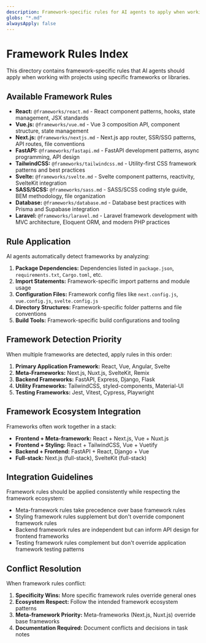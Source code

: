 ```yaml
---
description: Framework-specific rules for AI agents to apply when working with projects using specific frameworks or libraries.
globs: "*.md"
alwaysApply: false
---
```


# Framework Rules Index

This directory contains framework-specific rules that AI agents should apply when working with projects using specific frameworks or libraries.

## Available Framework Rules

- **React:** `@frameworks/react.md` - React component patterns, hooks, state management, JSX standards
- **Vue.js:** `@frameworks/vue.md` - Vue 3 composition API, component structure, state management
- **Next.js:** `@frameworks/nextjs.md` - Next.js app router, SSR/SSG patterns, API routes, file conventions
- **FastAPI:** `@frameworks/fastapi.md` - FastAPI development patterns, async programming, API design
- **TailwindCSS:** `@frameworks/tailwindcss.md` - Utility-first CSS framework patterns and best practices
- **Svelte:** `@frameworks/svelte.md` - Svelte component patterns, reactivity, SvelteKit integration
- **SASS/SCSS:** `@frameworks/sass.md` - SASS/SCSS coding style guide, BEM methodology, file organization
- **Database:** `@frameworks/database.md` - Database best practices with Prisma and Supabase integration
- **Laravel:** `@frameworks/laravel.md` - Laravel framework development with MVC architecture, Eloquent ORM, and modern PHP practices

## Rule Application

AI agents automatically detect frameworks by analyzing:

1. **Package Dependencies:** Dependencies listed in `package.json`, `requirements.txt`, `Cargo.toml`, etc.
2. **Import Statements:** Framework-specific import patterns and module usage
3. **Configuration Files:** Framework config files like `next.config.js`, `vue.config.js`, `svelte.config.js`
4. **Directory Structures:** Framework-specific folder patterns and file conventions
5. **Build Tools:** Framework-specific build configurations and tooling

## Framework Detection Priority

When multiple frameworks are detected, apply rules in this order:

1. **Primary Application Framework:** React, Vue, Angular, Svelte
2. **Meta-Frameworks:** Next.js, Nuxt.js, SvelteKit, Remix
3. **Backend Frameworks:** FastAPI, Express, Django, Flask
4. **Utility Frameworks:** TailwindCSS, styled-components, Material-UI
5. **Testing Frameworks:** Jest, Vitest, Cypress, Playwright

## Framework Ecosystem Integration

Frameworks often work together in a stack:

- **Frontend + Meta-framework:** React + Next.js, Vue + Nuxt.js
- **Frontend + Styling:** React + TailwindCSS, Vue + Vuetify
- **Backend + Frontend:** FastAPI + React, Django + Vue
- **Full-stack:** Next.js (full-stack), SvelteKit (full-stack)

## Integration Guidelines

Framework rules should be applied consistently while respecting the framework ecosystem:

- Meta-framework rules take precedence over base framework rules
- Styling framework rules supplement but don't override component framework rules
- Backend framework rules are independent but can inform API design for frontend frameworks
- Testing framework rules complement but don't override application framework testing patterns

## Conflict Resolution

When framework rules conflict:

1. **Specificity Wins:** More specific framework rules override general ones
2. **Ecosystem Respect:** Follow the intended framework ecosystem patterns
3. **Meta-framework Priority:** Meta-frameworks (Next.js, Nuxt.js) override base frameworks
4. **Documentation Required:** Document conflicts and decisions in task notes
